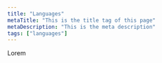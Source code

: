 ```yaml
---
title: "Languages"
metaTitle: "This is the title tag of this page"
metaDescription: "This is the meta description"
tags: ["languages"]
---
```


Lorem